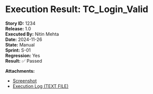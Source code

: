 # Execution Result: TC_Login_Valid  
**Story ID:** 1234  
**Release:** 1.0  
**Executed By:** Nitin Mehta  
**Date:** 2024-11-26  
**State:** Manual  
**Sprint:** S-01  
**Regression:** Yes  
**Result:** ✅ Passed  

**Attachments:**  
- [Screenshot](https://github.com/nitinmehtaa/QA-Testcases-Team-Nitin/blob/main/Attachments/screenshots/Release-1.0/TC_login_page.PNG)  
- [Execution Log (TEXT FILE)](https://github.com/nitinmehtaa/QA-Testcases-Team-Nitin/blob/main/Attachments/execution_logs/Release-1.0/TC_Login_Valid_Execution_Log.txt)  
